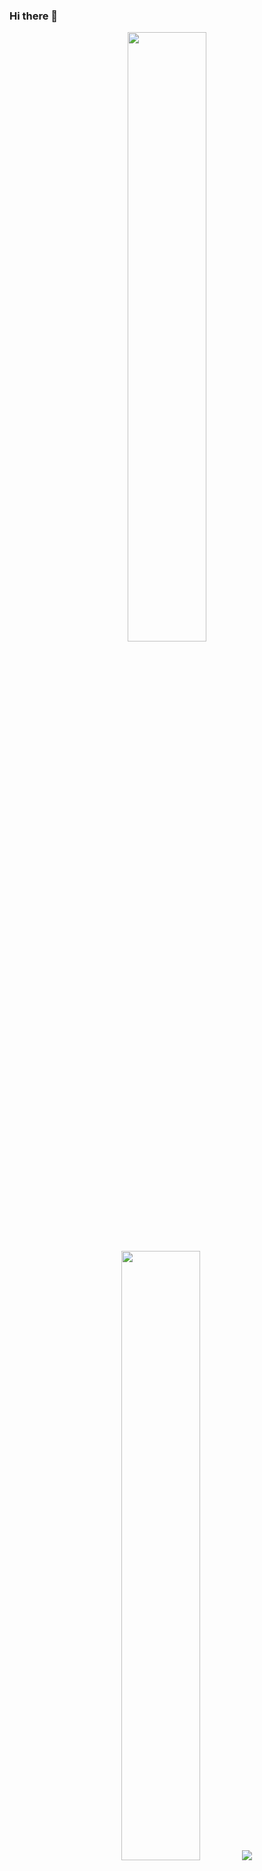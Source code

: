 ### Hi there 👋

<!--
**strelian/strelian** is a ✨ _special_ ✨ repository because its `README.md` (this file) appears on your GitHub profile.

Here are some ideas to get you started:

- 🔭 I’m currently working on ...
- 🌱 I’m currently learning ...
- 👯 I’m looking to collaborate on ...
- 🤔 I’m looking for help with ...
- 💬 Ask me about ...
- 📫 How to reach me: ...
- 😄 Pronouns: ...
- ⚡ Fun fact: ...
-->
<p align="center">
  <img height="50%" width="auto" src ="https://github-readme-stats.vercel.app/api?username=strelian&show_icons=true&count_private=true&theme=synthwave&hide_border=true&hide=issues,contribs&bg_color=00000000">
  <img height="50%" width="auto" src ="https://github-readme-stats.vercel.app/api/top-langs/?username=torvalds&layout=compact&hide_border=true&theme=synthwave&bg_color=00000000&langs_count=6&hide=jupyter%20notebook,tex,css,php">
  <img src ="https://github-readme-streak-stats.herokuapp.com?user=torvalds&theme=synthwave&hide_border=true&background=FFFFFF00">
  <br>
  <br>
</p>


![Anurag's GitHub stats](https://github-readme-stats.vercel.app/api?username=torvalds&custom_title=potato&layout=compact&show_icons=true&theme=transparent)
